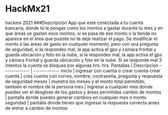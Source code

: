 # HackMx21
hackmx 2021
###Descripción 
App que esté conectada a tu cuenta bancaria, donde tú le pongas como los montos a gastar durante tu mes y en que áreas se gastan esos montos, si se pasa de ese monto o la tienda no aparece en el área que pusiste no te deje realizar el pago.
Se modificar el monto o las áreas de gasto en cualquier momento, pero con una pregunta de seguridad, si la respondes mal, la app activa el gps y cámara frontal y guarda ubicación y foto en la nube, si la respondes mal, la app activa el gps y cámara frontal y guarda ubicación y foto en la nube. Si se responde mal 3 intentos la cuenta se bloquea por algunas hrs.
 hrs.
Pantallas  | Descripcion
------------- | -------------
inicio  | ingresar con cuenta o crear cuenta
crear cuenta  | crea cuenta con correo, nombre, contraseña, pregunta y respuesta de seguridad
meses  | muestra los meses y el monto total permitido, también el nombre de la persona
mes  | ingresar a cualquier mes donde puedes ver el desglose de los gastos y áreas permitidas
cambio de montos  | pantalla donde puedes generar cambios en cualquier mes o monto
seguridad  | pantalla donde tienes que ingresar la respuesta correcta antes de entrar a cambio de montos
